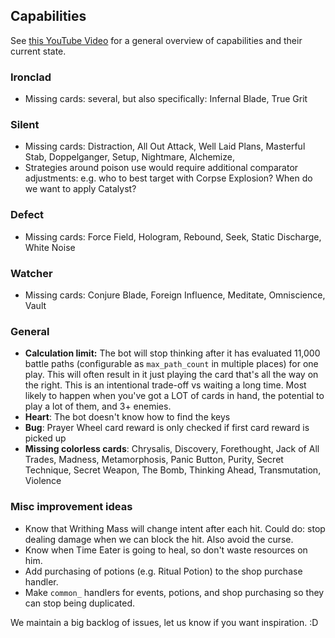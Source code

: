 ## Capabilities
See [this YouTube Video](https://youtu.be/830r7OCz-h4) for a general overview of capabilities and their current state.

### Ironclad
- Missing cards: several, but also specifically: Infernal Blade, True Grit

### Silent
- Missing cards: Distraction, All Out Attack, Well Laid Plans, Masterful Stab, Doppelganger, Setup, Nightmare, Alchemize,
- Strategies around poison use would require additional comparator adjustments: e.g. who to best target with Corpse Explosion? When do we want to apply Catalyst?

### Defect
- Missing cards: Force Field, Hologram, Rebound, Seek, Static Discharge, White Noise

### Watcher
- Missing cards: Conjure Blade, Foreign Influence, Meditate, Omniscience, Vault

### General
- **Calculation limit:** The bot will stop thinking after it has evaluated 11,000 battle paths (configurable as `max_path_count` in multiple places) for one play. This will often result in it just playing the card that's all the way on the right. This is an intentional trade-off vs waiting a long time. Most likely to happen when you've got a LOT of cards in hand, the potential to play a lot of them, and 3+ enemies.
- **Heart**: The bot doesn't know how to find the keys
- **Bug**: Prayer Wheel card reward is only checked if first card reward is picked up
- **Missing colorless cards**: Chrysalis, Discovery, Forethought, Jack of All Trades, Madness, Metamorphosis, Panic Button, Purity, Secret Technique, Secret Weapon, The Bomb, Thinking Ahead, Transmutation, Violence

### Misc improvement ideas
- Know that Writhing Mass will change intent after each hit. Could do: stop dealing damage when we can block the hit. Also avoid the curse.
- Know when Time Eater is going to heal, so don't waste resources on him.
- Add purchasing of potions (e.g. Ritual Potion) to the shop purchase handler.
- Make `common_` handlers for events, potions, and shop purchasing so they can stop being duplicated.

We maintain a big backlog of issues, let us know if you want inspiration. :D